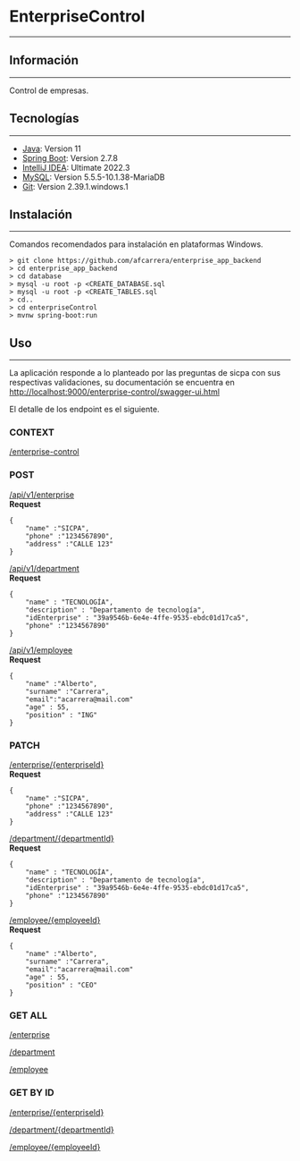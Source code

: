 # EnterpriseControl
***

## Información
***
Control de empresas.
## Tecnologías
***
* [Java](https://www.oracle.com/java/technologies/javase/jdk11-archive-downloads.html): Version 11
* [Spring Boot](https://spring.io/projects/spring-boot): Version 2.7.8
* [IntelliJ IDEA](https://www.jetbrains.com/es-es/idea/): Ultimate 2022.3
* [MySQL](https://dev.mysql.com/downloads/mysql/): Version 5.5.5-10.1.38-MariaDB
* [Git](https://mirrors.edge.kernel.org/pub/software/scm/git/): Version 2.39.1.windows.1

## Instalación
***
Comandos recomendados para instalación en plataformas Windows. 
```
> git clone https://github.com/afcarrera/enterprise_app_backend
> cd enterprise_app_backend
> cd database
> mysql -u root -p <CREATE_DATABASE.sql
> mysql -u root -p <CREATE_TABLES.sql
> cd..
> cd enterpriseControl
> mvnw spring-boot:run 
```

## Uso
***
La aplicación responde a lo planteado por las preguntas de sicpa con sus respectivas validaciones, su documentación se encuentra en [http://localhost:9000/enterprise-control/swagger-ui.html](#)

El detalle de los endpoint es el siguiente.
### CONTEXT
[/enterprise-control](#)

### POST
[/api/v1/enterprise](#)   
**Request**
```
{
    "name" :"SICPA",
    "phone" :"1234567890",
    "address" :"CALLE 123"
}
```
[/api/v1/department](#)   
**Request**
```
{
    "name" : "TECNOLOGÍA",
    "description" : "Departamento de tecnología",
    "idEnterprise" : "39a9546b-6e4e-4ffe-9535-ebdc01d17ca5",
    "phone" :"1234567890"
}
```
[/api/v1/employee](#)   
**Request**
```
{
    "name" :"Alberto",
    "surname" :"Carrera",
    "email":"acarrera@mail.com"
    "age" : 55,
    "position" : "ING"
}
```
### PATCH
[/enterprise/{enterpriseId}](#)   
**Request**
```
{
    "name" :"SICPA",
    "phone" :"1234567890",
    "address" :"CALLE 123"
}
```
[/department/{departmentId}](#)   
**Request**
```
{
    "name" : "TECNOLOGÍA",
    "description" : "Departamento de tecnología",
    "idEnterprise" : "39a9546b-6e4e-4ffe-9535-ebdc01d17ca5",
    "phone" :"1234567890"    
}
```
[/employee/{employeeId}](#)   
**Request**
```
{
    "name" :"Alberto",
    "surname" :"Carrera",
    "email":"acarrera@mail.com"
    "age" : 55,
    "position" : "CEO"
}
```
### GET ALL
[/enterprise](#)

[/department](#)

[/employee](#)
### GET BY ID
[/enterprise/{enterpriseId}](#) 

[/department/{departmentId}](#) 

[/employee/{employeeId}](#) 
